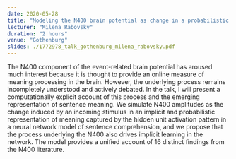 ```yaml
---
date: 2020-05-28
title: "Modeling the N400 brain potential as change in a probabilistic representation of meaning"
lecturer: "Milena Rabovsky"
duration: "2 hours"
venue: "Gothenburg"
slides: ./1772978_talk_gothenburg_milena_rabovsky.pdf
---
```




The N400 component of the event-related brain potential has aroused much interest because it is thought to provide an online measure of meaning processing in the brain. However, the underlying process remains incompletely understood and actively debated. In the talk, I will present a computationally explicit account of this process and the emerging representation of sentence meaning. We simulate N400 amplitudes as the change induced by an incoming stimulus in an implicit and probabilistic representation of meaning captured by the hidden unit activation pattern in a neural network model of sentence comprehension, and we propose that the process underlying the N400 also drives implicit learning in the network. The model provides a unified account of 16 distinct findings from the N400 literature.


